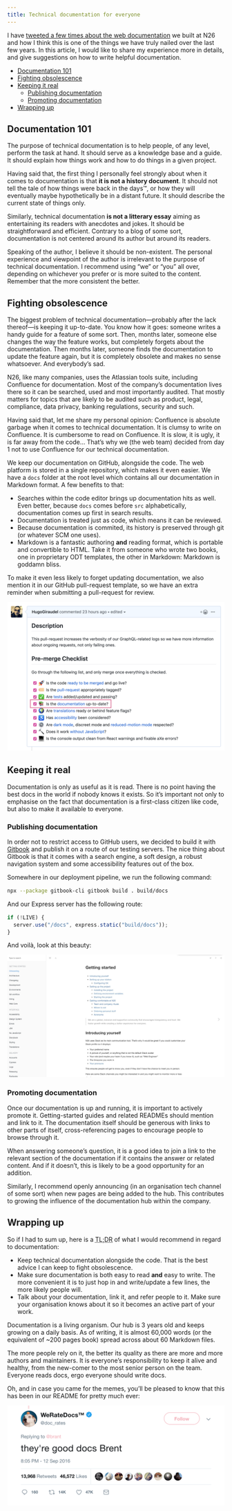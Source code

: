 ```yaml
---
title: Technical documentation for everyone
---
```


I have [tweeted a few times about the web documentation](https://twitter.com/HugoGiraudel/status/1189941096559861760) we built at N26 and how I think this is one of the things we have truly nailed over the last few years. In this article, I would like to share my experience more in details, and give suggestions on how to write helpful documentation.

- [Documentation 101](#documentation-101)
- [Fighting obsolescence](#fighting-obsolescence)
- [Keeping it real](#keeping-it-real)
  - [Publishing documentation](#publishing-documentation)
  - [Promoting documentation](#promoting-documentation)
- [Wrapping up](#wrapping-up)

## Documentation 101

The purpose of technical documentation is to help people, of any level, perform the task at hand. It should serve as a knowledge base and a guide. It should explain how things work and how to do things in a given project.

Having said that, the first thing I personally feel strongly about when it comes to documentation is that **it is not a history document**. It should not tell the tale of how things were back in the days™, or how they will eventually maybe hypothetically be in a distant future. It should describe the current state of things only.

Similarly, technical documentation **is not a litterary essay** aiming as entertaining its readers with anecdotes and jokes. It should be straightforward and efficient. Contrary to a blog of some sort, documentation is not centered around its author but around its readers.

Speaking of the author, I believe it should be non-existent. The personal experience and viewpoint of the author is irrelevant to the purpose of technical documentation. I recommend using “we” or “you” all over, depending on whichever you prefer or is more suited to the content. Remember that the more consistent the better.

## Fighting obsolescence

The biggest problem of technical documentation—probably after the lack thereof—is keeping it up-to-date. You know how it goes: someone writes a handy guide for a feature of some sort. Then, months later, someone else changes the way the feature works, but completely forgets about the documentation. Then months later, someone finds the documentation to update the feature again, but it is completely obsolete and makes no sense whatsoever. And everybody’s sad.

N26, like many companies, uses the Atlassian tools suite, including Confluence for documentation. Most of the company’s documentation lives there so it can be searched, used and most importantly audited. That mostly matters for topics that are likely to be audited such as product, legal, compliance, data privacy, banking regulations, security and such.

Having said that, let me share my personal opinion: Confluence is absolute garbage when it comes to technical documentation. It is clumsy to write on Confluence. It is cumbersome to read on Confluence. It is slow, it is ugly, it is far away from the code… That’s why we (the web team) decided from day 1 not to use Confluence for our technical documentation.

We keep our documentation on GitHub, alongside the code. The web platform is stored in a single repository, which makes it even easier. We have a `docs` folder at the root level which contains all our documentation in Markdown format. A few benefits to that:

- Searches within the code editor brings up documentation hits as well. Even better, because `docs` comes before `src` alphabetically, documentation comes up first in search results.
- Documentation is treated just as code, which means it can be reviewed.
- Because documentation is commited, its history is preserved through git (or whatever SCM one uses).
- Markdown is a fantastic authoring **and** reading format, which is portable and convertible to HTML. Take it from someone who wrote two books, one in proprietary ODT templates, the other in Markdown: Markdown is goddamn bliss.

To make it even less likely to forget updating documentation, we also mention it in our GitHub pull-request template, so we have an extra reminder when submitting a pull-request for review.

![Documentation being mentioned in the pull-request template](/assets/images/technical-documentation-for-everyone/pull-request-template.png)

## Keeping it real

Documentation is only as useful as it is read. There is no point having the best docs in the world if nobody knows it exists. So it’s important not only to emphasise on the fact that documentation is a first-class citizen like code, but also to make it available to everyone.

### Publishing documentation

In order not to restrict access to GitHub users, we decided to build it with [Gitbook](https://github.com/GitbookIO/gitbook-cli) and publish it on a route of our testing servers. The nice thing about Gitbook is that it comes with a search engine, a soft design, a robust navigation system and some accessibility features out of the box.

Somewhere in our deployment pipeline, we run the following command:

```sh
npx --package gitbook-cli gitbook build . build/docs
```

And our Express server has the following route:

```js
if (!LIVE) {
  server.use("/docs", express.static("build/docs"));
}
```

And voilà, look at this beauty:

![N26 web platform documentation published with GitBook](/assets/images/technical-documentation-for-everyone/gitbook.jpeg)

### Promoting documentation

Once our documentation is up and running, it is important to actively promote it. Getting-started guides and related READMEs should mention and link to it. The documentation itself should be generous with links to other parts of itself, cross-referencing pages to encourage people to browse through it.

When answering someone’s question, it is a good idea to join a link to the relevant section of the documentation if it contains the answer or related content. And if it doesn’t, this is likely to be a good opportunity for an addition.

Similarly, I recommend openly announcing (in an organisation tech channel of some sort) when new pages are being added to the hub. This contributes to growing the influence of the documentation hub within the company.

## Wrapping up

So if I had to sum up, here is a <abbr title="Too Long; Didn’t Read">TL;DR</abbr> of what I would recommend in regard to documentation:

- Keep technical documentation alongside the code. That is the best advice I can keep to fight obsolescence.
- Make sure documentation is both easy to read **and** easy to write. The more convenient it is to just hop in and write/update a few lines, the more likely people will.
- Talk about your documentation, link it, and refer people to it. Make sure your organisation knows about it so it becomes an active part of your work.

Documentation is a living organism. Our hub is 3 years old and keeps growing on a daily basis. As of writing, it is almost 60,000 words (or the equivalent of ~200 pages book) spread across about 60 Markdown files.

The more people rely on it, the better its quality as there are more and more authors and maintainers. It is everyone’s responsibility to keep it alive and healthy, from the new-comer to the most senior person on the team. Everyone reads docs, ergo everyone should write docs.

Oh, and in case you came for the memes, you’ll be pleased to know that this has been in our README for pretty much ever:

![Parody of the “they’re good dogs Brent” meme as “they’re good docs Brent”](/assets/images/technical-documentation-for-everyone/good-docs-brent.png)
